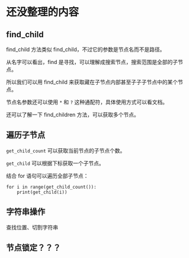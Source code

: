 # 还没整理的内容

## find_child

find_child 方法类似 find_child，不过它的参数是节点名而不是路径。

从名字可以看出，find 是寻找，可以理解成搜索节点，搜索范围是全部的子节点。

所以我们可以用 find_child 来获取藏在子节点内部甚至子子子节点中的某个节点。

节点名参数还可以使用 `*` 和 `?` 这种通配符，具体使用方式可以看文档。

还可以了解一下 find_children 方法，可以获取多个节点。

## 遍历子节点

`get_child_count` 可以获取当前节点的子节点个数。

`get_child` 可以根据下标获取一个子节点。

结合 for 语句可以遍历全部子节点：

```gdscript
for i in range(get_child_count()):
    print(get_child(i))
```

## 字符串操作

查找位置、切割字符串

## 节点锁定？？？